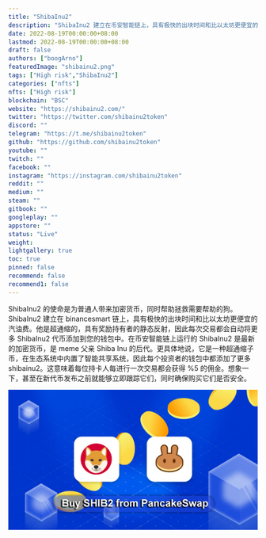 ```yaml
---
title: "ShibaInu2"
description: "ShibaInu2 建立在币安智能链上，具有极快的出块时间和比以太坊更便宜的汽油费。"
date: 2022-08-19T00:00:00+08:00
lastmod: 2022-08-19T00:00:00+08:00
draft: false
authors: ["boogArno"]
featuredImage: "shibainu2.png"
tags: ["High risk","ShibaInu2"]
categories: ["nfts"]
nfts: ["High risk"]
blockchain: "BSC"
website: "https://shibainu2.com/"
twitter: "https://twitter.com/shibainu2token"
discord: ""
telegram: "https://t.me/shibainu2token"
github: "https://github.com/shibainu2token"
youtube: ""
twitch: ""
facebook: ""
instagram: "https://instagram.com/shibainu2token"
reddit: ""
medium: ""
steam: ""
gitbook: ""
googleplay: ""
appstore: ""
status: "Live"
weight: 
lightgallery: true
toc: true
pinned: false
recommend: false
recommend1: false
---
```

ShibaInu2 的使命是为普通人带来加密货币，同时帮助拯救需要帮助的狗。 ShibaInu2 建立在 binancesmart 链上，具有极快的出块时间和比以太坊更便宜的汽油费。他是超通缩的，具有奖励持有者的静态反射，因此每次交易都会自动将更多 ShibaInu2 代币添加到您的钱包中。在币安智能链上运行的 ShibaInu2 是最新的加密货币，是 meme 父亲 Shiba Inu 的后代。更具体地说，它是一种超通缩子币，在生态系统中内置了智能共享系统，因此每个投资者的钱包中都添加了更多 shibainu2。这意味着每位持卡人每进行一次交易都会获得 %5 的佣金。想象一下，甚至在新代币发布之前就能够立即跟踪它们，同时确保购买它们是否安全。

![FJHBo-MWQAUE_EC](FJHBo-MWQAUE_EC.jpg)

